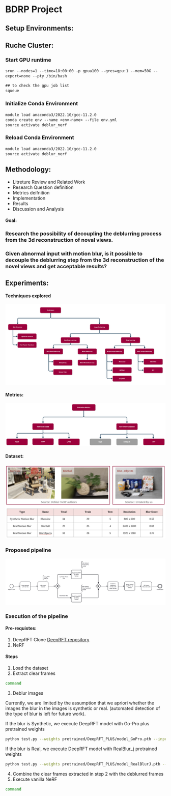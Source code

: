 # BDRP Project 
## Setup Environments: 
## Ruche Cluster: 

### Start GPU runtime

```
srun --nodes=1 --time=18:00:00 -p gpua100 --gres=gpu:1 --mem=50G --export=none --pty /bin/bash
```

```
## to check the gpu job list
squeue
```

### Initialize Conda Environment

```
module load anaconda3/2022.10/gcc-11.2.0
conda create env --name <env-name> --file env.yml
source activate deblur_nerf
```

### Reload Conda Environment

```
module load anaconda3/2022.10/gcc-11.2.0
source activate deblur_nerf
```


## Methodology: 

- Litreture Review and Related Work
- Research Question definition
- Metrics deifnition
- Implementation
- Results
- Discussion and Analysis

#### Goal: 
### Research the possibility of decoupling the deblurring process from the 3d reconstruction of noval views. 
### Given abnormal input with motion blur, is it possible to decouple the deblurring step from the 3d reconstruction of the novel views and get acceptable results? 
## Experiments: 
#### Techniques explored
![alt text](https://github.com/AlaaAlmutawa/BDRP/blob/main/diagrams/Taxonomy-Techniques.png)
#### Metrics:
![alt text](https://github.com/AlaaAlmutawa/BDRP/blob/main/diagrams/Taxonomy-Metrics.png)
#### Dataset: 
![alt text](https://github.com/AlaaAlmutawa/BDRP/blob/main/diagrams/dataset_overview.png)
### Proposed pipeline
![alt text](https://github.com/AlaaAlmutawa/BDRP/blob/main/diagrams/Proposed_pipeline.png)
### Execution of the pipeline
#### Pre-requistes: 
1. DeepRFT
   Clone [DeepRFT repository](https://github.com/invokerer/deeprft)
2. NeRF
#### Steps 
1. Load the dataset
2. Extract clear frames
```bash
command
```
3. Deblur images

Currently, we are limited by the assumption that we apriori whether the images the blur in the images is synthetic or real. (automated detection of the type of blur is left for future work).

If the blur is Synthetic, we execute DeepRFT model with Go-Pro plus pretrained weights 
```bash
python test.py --weights pretrained/DeepRFT_PLUS/model_GoPro.pth --input_dir data/blurwine/blur --output_dir data/blurwine/plus_gopro_results --win_size 256 --num_res 20
```
If the blur is Real, we execute DeepRFT model with RealBlur_j pretrained weights 
```bash
python test.py --weights pretrained/DeepRFT_PLUS/model_RealBlurJ.pth --input_dir data/test/blur --output_dir data/test/deblur_results --win_size 256 --num_res 20
```
4. Combine the clear frames extracted in step 2 with the deblurred frames
5. Execute vanilla NeRF
```bash
command
```







